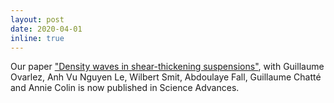 ```yaml
---
layout: post
date: 2020-04-01
inline: true
---
```


Our paper ["Density waves in shear-thickening suspensions"](https://advances.sciencemag.org/content/6/16/eaay5589.abstract), with Guillaume Ovarlez, Anh Vu Nguyen Le, Wilbert Smit, Abdoulaye Fall, Guillaume Chatté and Annie Colin is now published in Science Advances.